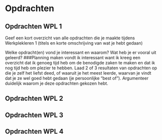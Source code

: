 # Opdrachten

## Opdrachten WPL 1
Geef een kort overzicht van alle opdrachten die je maakte tijdens Werkplekleren 1 (titels en korte omschrijving van wat je hebt gedaan)

Welke opdracht(en) vond je interessant en waarom? Wat heb je er vooral uit geleerd?
###Planning maken vondt ik interessant want ik kreeg een overzicht dat ik genoeg tijd heb om de benodigde zaken te maken en dat ik nog tijd heb om plezier te hebben.
Laad 2 of 3 resultaten van opdrachten op die je zelf het liefst deed, of waaruit je het meest leerde, waarvan je vindt dat je ze wel goed hebt gedaan (je persoonlijke “best of”). Argumenteer duidelijk waarom je deze opdrachten gekozen hebt.
## Opdrachten WPL 2

## Opdrachten WPL 3

## Opdrachten WPL 4
